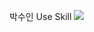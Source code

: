 박수인
Use Skill
<img src="https://img.shields.io/badge/oracle-F80000?style=for-the-badge&logo=oracle&logoColor=white">
